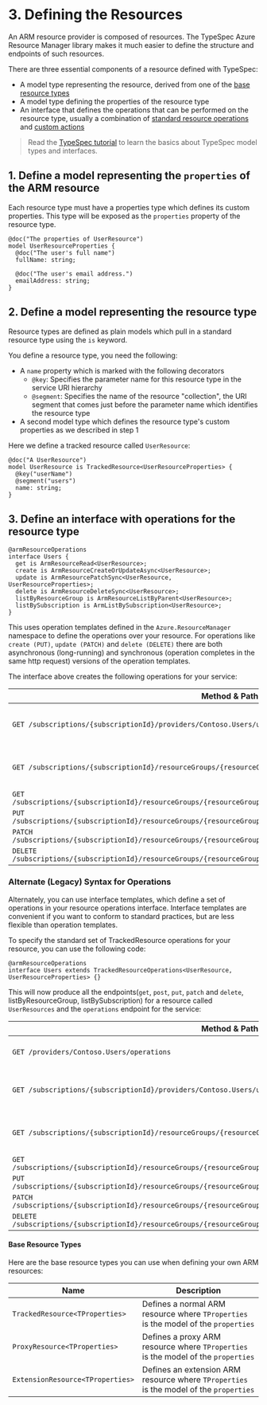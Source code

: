 # 3. Defining the Resources

An ARM resource provider is composed of resources. The TypeSpec Azure Resource Manager library makes it much easier to define the structure and endpoints of such resources.

There are three essential components of a resource defined with TypeSpec:

- A model type representing the resource, derived from one of the [base resource types](#base-resource-types)
- A model type defining the properties of the resource type
- An interface that defines the operations that can be performed on the resource type, usually a combination of [standard resource operations](#standard-resource-operations) and [custom actions](#custom-actions)

> Read the [TypeSpec tutorial](https://github.com/Microsoft/typespec/blob/main/docs/tutorial.md) to learn the basics about TypeSpec model types and interfaces.

## 1. **Define a model representing the `properties` of the ARM resource**

Each resource type must have a properties type which defines its custom properties. This type will be exposed as the `properties` property of the resource type.

```typespec
@doc("The properties of UserResource")
model UserResourceProperties {
  @doc("The user's full name")
  fullName: string;

  @doc("The user's email address.")
  emailAddress: string;
}
```

## 2. **Define a model representing the resource type**

Resource types are defined as plain models which pull in a standard resource type using the `is` keyword.

You define a resource type, you need the following:

- A `name` property which is marked with the following decorators
  - `@key`: Specifies the parameter name for this resource type in the service URI hierarchy
  - `@segment`: Specifies the name of the resource "collection", the URI segment that comes just before the parameter name which identifies the resource type
- A second model type which defines the resource type's custom properties as we described in step 1

Here we define a tracked resource called `UserResource`:

```typespec
@doc("A UserResource")
model UserResource is TrackedResource<UserResourceProperties> {
  @key("userName")
  @segment("users")
  name: string;
}
```

## 3. **Define an interface with operations for the resource type**

```typespec
@armResourceOperations
interface Users {
  get is ArmResourceRead<UserResource>;
  create is ArmResourceCreateOrUpdateAsync<UserResource>;
  update is ArmResourcePatchSync<UserResource, UserResourceProperties>;
  delete is ArmResourceDeleteSync<UserResource>;
  listByResourceGroup is ArmResourceListByParent<UserResource>;
  listBySubscription is ArmListBySubscription<UserResource>;
}
```

This uses operation templates defined in the `Azure.ResourceManager` namespace to define the operations over your resource. For operations like `create (PUT)`, `update (PATCH)` and `delete (DELETE)` there are both asynchronous (long-running) and synchronous (operation completes in the same http request) versions of the operation templates.

The interface above creates the following operations for your service:

| Method & Path                                                                                                        | Description                             |
| -------------------------------------------------------------------------------------------------------------------- | --------------------------------------- |
| `GET /subscriptions/{subscriptionId}/providers/Contoso.Users/users`                                                  | list all UserResource by subscription   |
| `GET /subscriptions/{subscriptionId}/resourceGroups/{resourceGroupName}/providers/Contoso.Users/users`               | list all UserResource by resource group |
| `GET /subscriptions/{subscriptionId}/resourceGroups/{resourceGroupName}/providers/Contoso.Users/users/{userName}`    | get item                                |
| `PUT /subscriptions/{subscriptionId}/resourceGroups/{resourceGroupName}/providers/Contoso.Users/users/{userName}`    | create item                             |
| `PATCH /subscriptions/{subscriptionId}/resourceGroups/{resourceGroupName}/providers/Contoso.Users/users/{userName}`  | patch item                              |
| `DELETE /subscriptions/{subscriptionId}/resourceGroups/{resourceGroupName}/providers/Contoso.Users/users/{userName}` | delete item                             |

### Alternate (Legacy) Syntax for Operations

Alternately, you can use interface templates, which define a set of operations in your resource operations interface. Interface templates are convenient if you want to conform to standard
practices, but are less flexible than operation templates.

To specify the standard set of TrackedResource operations for your resource, you can use the following code:

```typespec
@armResourceOperations
interface Users extends TrackedResourceOperations<UserResource, UserResourceProperties> {}
```

This will now produce all the endpoints(`get`, `post`, `put`, `patch` and `delete`, listByResourceGroup, listBySubscription) for a resource called `UserResources` and the `operations` endpoint for the service:

| Method & Path                                                                                                        | Description                             |
| -------------------------------------------------------------------------------------------------------------------- | --------------------------------------- |
| `GET /providers/Contoso.Users/operations`                                                                            | List all operations for your service    |
| `GET /subscriptions/{subscriptionId}/providers/Contoso.Users/users`                                                  | list all UserResource by subscription   |
| `GET /subscriptions/{subscriptionId}/resourceGroups/{resourceGroupName}/providers/Contoso.Users/users`               | list all UserResource by resource group |
| `GET /subscriptions/{subscriptionId}/resourceGroups/{resourceGroupName}/providers/Contoso.Users/users/{userName}`    | get item                                |
| `PUT /subscriptions/{subscriptionId}/resourceGroups/{resourceGroupName}/providers/Contoso.Users/users/{userName}`    | insert item                             |
| `PATCH /subscriptions/{subscriptionId}/resourceGroups/{resourceGroupName}/providers/Contoso.Users/users/{userName}`  | patch item                              |
| `DELETE /subscriptions/{subscriptionId}/resourceGroups/{resourceGroupName}/providers/Contoso.Users/users/{userName}` | delete item                             |

#### Base Resource Types

Here are the base resource types you can use when defining your own ARM resources:

| Name                             | Description                                                                            |
| -------------------------------- | -------------------------------------------------------------------------------------- |
| `TrackedResource<TProperties>`   | Defines a normal ARM resource where `TProperties` is the model of the `properties`     |
| `ProxyResource<TProperties>`     | Defines a proxy ARM resource where `TProperties` is the model of the `properties`      |
| `ExtensionResource<TProperties>` | Defines an extension ARM resource where `TProperties` is the model of the `properties` |
